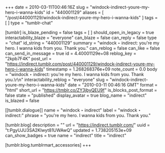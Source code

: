 +++
date = 2010-03-11T00:46:16Z
slug = "windock-indirect-youre-my-hero-i-wanna-kids"
id = "440001129"
aliases = [ "/post/440001129/windock-indirect-youre-my-hero-i-wanna-kids" ]
tags = [ ]
type = "tumblr-chat"

[tumblr]
is_blaze_pending = false
tags = [ ]
should_open_in_legacy = true
interactability_blaze = "everyone"
can_blaze = false
can_reply = false
type = "chat"
id_string = "440001129"
summary = "windock  ‣  indirect: you're my hero. I wanna kids from you. Thank you."
can_reblog = false
can_like = false
can_send_in_message = true
id = 4.40001129e+08
reblog_key = "2kpb7F4K"
post_url = "https://indirect.tumblr.com/post/440001129/windock-indirect-youre-my-hero-i-wanna-kids"
timestamp = 1.268268376e+09
note_count = 0.0
body = "windock  ‣  indirect: you're my hero. I wanna kids from you. Thank you.\r\n"
interactability_reblog = "everyone"
slug = "windock-indirect-youre-my-hero-i-wanna-kids"
date = "2010-03-11 00:46:16 GMT"
format = "html"
short_url = "https://tmblr.co/ZY3jbyQEU9f"
is_blocks_post_format = false
state = "published"
display_avatar = true
blog_name = "indirect"
is_blazed = false

[[tumblr.dialogue]]
name = "windock  ‣  indirect"
label = "windock  ‣  indirect:"
phrase = "you're my hero. I wanna kids from you. Thank you."

[tumblr.blog]
description = ""
url = "https://indirect.tumblr.com/"
uuid = "t:PgyUJU3SA2Klwyt81UWAwQ"
updated = 1.738205153e+09
can_show_badges = true
name = "indirect"
title = "indirect"

[tumblr.blog.tumblrmart_accessories]
+++
